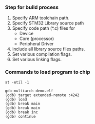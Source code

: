 ### Step for build process
1. Specify ARM toolchain path.
2. Specify STM32 Library source path
3. Specify code path (*.c) files for
   - Device
   - Core (processor)
   - Peripheral Driver
4. Include all library source files paths.
5. Set various compilation flags.
6. Set various linking flags.

### Commands to load program to chip
```shell
st -util -1
```

```shell
gdb-multiarch demo.elf
(gdb) target extended-remote :4242
(gdb) load
(gdb) break main
(gdb) break main
(gdb) break inc
(gdb) continue 
```